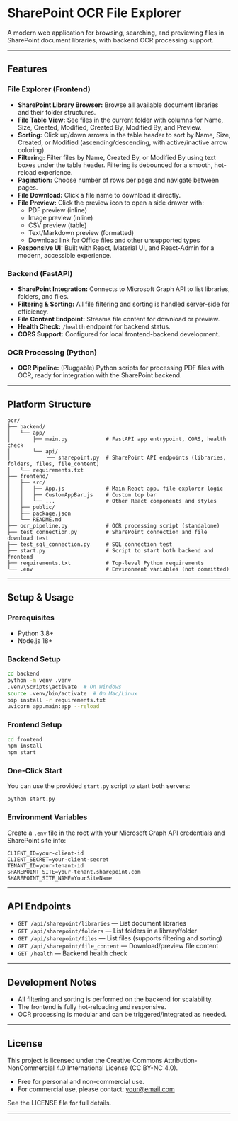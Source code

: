 # SharePoint OCR File Explorer

A modern web application for browsing, searching, and previewing files in SharePoint document libraries, with backend OCR processing support.

---

## Features

### File Explorer (Frontend)
- **SharePoint Library Browser:** Browse all available document libraries and their folder structures.
- **File Table View:** See files in the current folder with columns for Name, Size, Created, Modified, Created By, Modified By, and Preview.
- **Sorting:** Click up/down arrows in the table header to sort by Name, Size, Created, or Modified (ascending/descending, with active/inactive arrow coloring).
- **Filtering:** Filter files by Name, Created By, or Modified By using text boxes under the table header. Filtering is debounced for a smooth, hot-reload experience.
- **Pagination:** Choose number of rows per page and navigate between pages.
- **File Download:** Click a file name to download it directly.
- **File Preview:** Click the preview icon to open a side drawer with:
  - PDF preview (inline)
  - Image preview (inline)
  - CSV preview (table)
  - Text/Markdown preview (formatted)
  - Download link for Office files and other unsupported types
- **Responsive UI:** Built with React, Material UI, and React-Admin for a modern, accessible experience.

### Backend (FastAPI)
- **SharePoint Integration:** Connects to Microsoft Graph API to list libraries, folders, and files.
- **Filtering & Sorting:** All file filtering and sorting is handled server-side for efficiency.
- **File Content Endpoint:** Streams file content for download or preview.
- **Health Check:** `/health` endpoint for backend status.
- **CORS Support:** Configured for local frontend-backend development.

### OCR Processing (Python)
- **OCR Pipeline:** (Pluggable) Python scripts for processing PDF files with OCR, ready for integration with the SharePoint backend.

---

## Platform Structure

```
ocr/
├── backend/
│   └── app/
│       ├── main.py            # FastAPI app entrypoint, CORS, health check
│       └── api/
│           └── sharepoint.py  # SharePoint API endpoints (libraries, folders, files, file_content)
│   └── requirements.txt
├── frontend/
│   ├── src/
│   │   ├── App.js             # Main React app, file explorer logic
│   │   ├── CustomAppBar.js    # Custom top bar
│   │   └── ...                # Other React components and styles
│   ├── public/
│   ├── package.json
│   └── README.md
├── ocr_pipeline.py            # OCR processing script (standalone)
├── test_connection.py         # SharePoint connection and file download test
├── test_sql_connection.py     # SQL connection test
├── start.py                   # Script to start both backend and frontend
├── requirements.txt           # Top-level Python requirements
└── .env                       # Environment variables (not committed)
```

---

## Setup & Usage

### Prerequisites

- Python 3.8+
- Node.js 18+

### Backend Setup

```bash
cd backend
python -m venv .venv
.venv\Scripts\activate  # On Windows
source .venv/bin/activate  # On Mac/Linux
pip install -r requirements.txt
uvicorn app.main:app --reload
```

### Frontend Setup

```bash
cd frontend
npm install
npm start
```

### One-Click Start

You can use the provided `start.py` script to start both servers:

```bash
python start.py
```

### Environment Variables

Create a `.env` file in the root with your Microsoft Graph API credentials and SharePoint site info:

```
CLIENT_ID=your-client-id
CLIENT_SECRET=your-client-secret
TENANT_ID=your-tenant-id
SHAREPOINT_SITE=your-tenant.sharepoint.com
SHAREPOINT_SITE_NAME=YourSiteName
```

---

## API Endpoints

- `GET /api/sharepoint/libraries` — List document libraries
- `GET /api/sharepoint/folders` — List folders in a library/folder
- `GET /api/sharepoint/files` — List files (supports filtering and sorting)
- `GET /api/sharepoint/file_content` — Download/preview file content
- `GET /health` — Backend health check

---

## Development Notes

- All filtering and sorting is performed on the backend for scalability.
- The frontend is fully hot-reloading and responsive.
- OCR processing is modular and can be triggered/integrated as needed.

---

## License

This project is licensed under the Creative Commons Attribution-NonCommercial 4.0 International License (CC BY-NC 4.0).

- Free for personal and non-commercial use.
- For commercial use, please contact: your@email.com

See the LICENSE file for full details.

---
